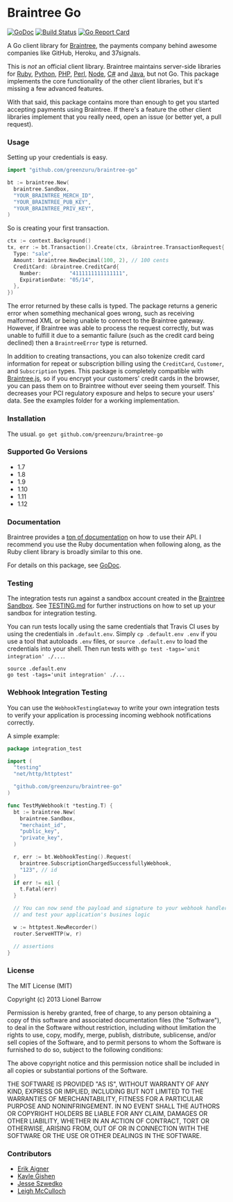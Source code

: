# Braintree Go

[![GoDoc](https://godoc.org/github.com/greenzuru/braintree-go?status.svg)](http://godoc.org/github.com/greenzuru/braintree-go)
[![Build Status](https://travis-ci.com/braintree-go/braintree-go.png?branch=master)](https://travis-ci.com/braintree-go/braintree-go)
[![Go Report Card](https://goreportcard.com/badge/github.com/greenzuru/braintree-go)](https://goreportcard.com/report/github.com/greenzuru/braintree-go)

A Go client library for [Braintree](https://www.braintreepayments.com), the payments company behind awesome companies like GitHub, Heroku, and 37signals.

This is *not* an official client library. Braintree maintains server-side libraries for [Ruby](https://www.github.com/braintree/braintree_ruby), [Python](https://www.github.com/braintree/braintree_python), [PHP](https://www.github.com/braintree/braintree_php), [Perl](https://www.github.com/braintree/braintree_perl), [Node](https://www.github.com/braintree/braintree_node), [C#](https://www.github.com/braintree/braintree_dotnet) and [Java](https://www.github.com/braintree/braintree_java), but not Go. This package implements the core functionality of the other client libraries, but it's missing a few advanced features.

With that said, this package contains more than enough to get you started accepting payments using Braintree. If there's a feature the other client libraries implement that you really need, open an issue (or better yet, a pull request).

### Usage

Setting up your credentials is easy.

```go
import "github.com/greenzuru/braintree-go"

bt := braintree.New(
  braintree.Sandbox,
  "YOUR_BRAINTREE_MERCH_ID",
  "YOUR_BRAINTREE_PUB_KEY",
  "YOUR_BRAINTREE_PRIV_KEY",
)
```

So is creating your first transaction.

```go
ctx := context.Background()
tx, err := bt.Transaction().Create(ctx, &braintree.TransactionRequest{
  Type: "sale",
  Amount: braintree.NewDecimal(100, 2), // 100 cents
  CreditCard: &braintree.CreditCard{
    Number:         "4111111111111111",
    ExpirationDate: "05/14",
  },
})
```

The error returned by these calls is typed. The package returns a generic error when something mechanical goes wrong, such as receiving malformed XML or being unable to connect to the Braintree gateway. However, if Braintree was able to process the request correctly, but was unable to fulfill it due to a semantic failure (such as the credit card being declined) then a `BraintreeError` type is returned.

In addition to creating transactions, you can also tokenize credit card information for repeat or subscription billing using the `CreditCard`, `Customer`, and `Subscription` types. This package is completely compatible with [Braintree.js](https://www.braintreepayments.com/braintrust/braintree-js), so if you encrypt your customers' credit cards in the browser, you can pass them on to Braintree without ever seeing them yourself. This decreases your PCI regulatory exposure and helps to secure your users' data. See the examples folder for a working implementation.

### Installation

The usual. `go get github.com/greenzuru/braintree-go`

### Supported Go Versions

* 1.7
* 1.8
* 1.9
* 1.10
* 1.11
* 1.12

### Documentation

Braintree provides a [ton of documentation](https://www.braintreepayments.com/docs/ruby/guide/overview) on how to use their API. I recommend you use the Ruby documentation when following along, as the Ruby client library is broadly similar to this one.

For details on this package, see [GoDoc](http://godoc.org/github.com/greenzuru/braintree-go).

### Testing

The integration tests run against a sandbox account created in the [Braintree Sandbox](https://sandbox.braintreegateway.com/).
See [TESTING.md](TESTING.md) for further instructions on how to set up your sandbox for integration testing.

You can run tests locally using the same credentials that Travis CI uses by using the credentials in `.default.env`. Simply `cp .default.env .env` if you use a tool that autoloads `.env` files, or `source .default.env` to load the credentials into your shell. Then run tests with `go test -tags='unit integration' ./...`.

```
source .default.env
go test -tags='unit integration' ./...
```

### Webhook Integration Testing

You can use the `WebhookTestingGateway` to write your own integration tests to verify your application is processing incoming webhook notifications correctly.

A simple example:

```go
package integration_test

import (
  "testing"
  "net/http/httptest"

  "github.com/greenzuru/braintree-go"
)

func TestMyWebhook(t *testing.T) {
  bt := braintree.New(
    braintree.Sandbox,
    "merchaint_id",
    "public_key",
    "private_key",
  )

  r, err := bt.WebhookTesting().Request(
    braintree.SubscriptionChargedSuccessfullyWebhook,
    "123", // id
  )
  if err != nil {
    t.Fatal(err)
  }

  // You can now send the payload and signature to your webhook handler
  // and test your application's busines logic

  w := httptest.NewRecorder()
  router.ServeHTTP(w, r)

  // assertions
}
```

### License

The MIT License (MIT)

Copyright (c) 2013 Lionel Barrow

Permission is hereby granted, free of charge, to any person obtaining a copy
of this software and associated documentation files (the "Software"), to deal
in the Software without restriction, including without limitation the rights
to use, copy, modify, merge, publish, distribute, sublicense, and/or sell
copies of the Software, and to permit persons to whom the Software is
furnished to do so, subject to the following conditions:

The above copyright notice and this permission notice shall be included in
all copies or substantial portions of the Software.

THE SOFTWARE IS PROVIDED "AS IS", WITHOUT WARRANTY OF ANY KIND, EXPRESS OR
IMPLIED, INCLUDING BUT NOT LIMITED TO THE WARRANTIES OF MERCHANTABILITY,
FITNESS FOR A PARTICULAR PURPOSE AND NONINFRINGEMENT. IN NO EVENT SHALL THE
AUTHORS OR COPYRIGHT HOLDERS BE LIABLE FOR ANY CLAIM, DAMAGES OR OTHER
LIABILITY, WHETHER IN AN ACTION OF CONTRACT, TORT OR OTHERWISE, ARISING FROM,
OUT OF OR IN CONNECTION WITH THE SOFTWARE OR THE USE OR OTHER DEALINGS IN
THE SOFTWARE.

### Contributors

- [Erik Aigner](http://github.com/eaigner)
- [Kayle Gishen](https://github.com/kayleg)
- [Jesse Szwedko](https://github.com/jszwedko)
- [Leigh McCulloch](https://github.com/leighmcculloch)
